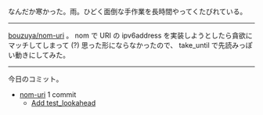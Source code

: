 なんだか寒かった。雨。ひどく面倒な手作業を長時間やってくたびれている。

---

[bouzuya/nom-uri] 。 nom で URI の ipv6address を実装しようとしたら貪欲にマッチしてしまって (?) 思った形にならなかったので、 take_until で先読みっぽい動きにしてみた。

---

今日のコミット。

- [nom-uri](https://github.com/bouzuya/nom-uri) 1 commit
  - [Add test_lookahead](https://github.com/bouzuya/nom-uri/commit/071756e706f8b19ad136fd0386c98a65a9a4c5d4)

[bouzuya/nom-uri]: https://github.com/bouzuya/nom-uri
